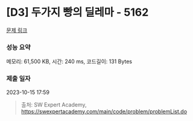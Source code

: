 # [D3] 두가지 빵의 딜레마 - 5162 

[문제 링크](https://swexpertacademy.com/main/code/problem/problemDetail.do?contestProbId=AWTaTDua3OoDFAVT) 

### 성능 요약

메모리: 61,500 KB, 시간: 240 ms, 코드길이: 131 Bytes

### 제출 일자

2023-10-15 17:59



> 출처: SW Expert Academy, https://swexpertacademy.com/main/code/problem/problemList.do